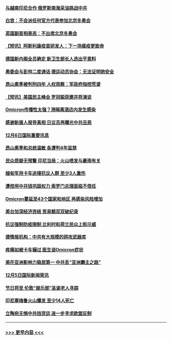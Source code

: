 #### [与越南印尼合作 俄罗斯南海采油挑战中共](../pages/prog202/a103286740.md?t=12070801) 
#### [白宫：不会派任何官方代表参加北京冬奥会](../pages/prog202/a103286690.md?t=12070801) 
#### [英国副首相表态：不出席北京冬奥会](../pages/prog202/a103286682.md?t=12070801) 
#### [【短讯】阿斯利康疫苗研发人：下一场瘟疫更致命](../pages/prog202/a103286536.md?t=12070801) 
#### [德国新内阁全员确定 新卫生部长人选出乎意料](../pages/prog202/a103286467.md?t=12070801) 
#### [奥委会与彭帅二度通话 德运动员协会：无法证明她安全](../pages/prog202/a103286404.md?t=12070801) 
#### [昂山素季被判刑四年 人权观察：军政府指控荒谬](../pages/prog202/a103286473.md?t=12070801) 
#### [【短讯】美国民主峰会 罗冠聪获邀并将演说](../pages/prog202/a103286410.md?t=12070801) 
#### [Omicron传播性太强？港隔离酒店内发生感染](../pages/prog202/a103286342.md?t=12070801) 
#### [感谢新唐人报导真相 日议员再曝光中共丑恶](../pages/prog202/a103286275.md?t=12070801) 
#### [12月6日国际重要讯息](../pages/prog202/a103286273.md?t=12070801) 
#### [昂山素季和总统温敏 各遭判4年监禁](../pages/prog202/a103286229.md?t=12070801) 
#### [民众质疑无预警 印尼当局：火山喷发与豪雨有关](../pages/prog202/a103286171.md?t=12070801) 
#### [缅甸军用卡车追撞抗议人群 至少3人重伤](../pages/prog202/a103286140.md?t=12070801) 
#### [遭控用中共钱巩固权力 索罗门总理面临不信任](../pages/prog202/a103286109.md?t=12070801) 
#### [Omicron蔓延至43个国家和地区 再感染风险增加](../pages/prog202/a103286003.md?t=12070801) 
#### [美台加深经济连结 贸易额双双破纪录](../pages/prog202/a103285918.md?t=12070801) 
#### [抗议强制防疫限制 比利时和荷兰民众上街示威](../pages/prog202/a103285950.md?t=12070801) 
#### [德情报机构：中共有大规模的网攻武器库](../pages/prog202/a103285924.md?t=12070801) 
#### [疼痛如被卡车辗过 医生谈Omicron症状](../pages/prog202/a103285904.md?t=12070801) 
#### [美在亚洲影响力稳居第一 中共丢“亚洲霸主之路”](../pages/prog202/a103285787.md?t=12070801) 
#### [12月5日国际新闻简讯](../pages/prog202/a103285857.md?t=12070801) 
#### [节日将至 伦敦“娱乐部”圣诞老人寻踪](../pages/prog202/a103285825.md?t=12070801) 
#### [印尼塞梅鲁火山爆发  至少14人死亡](../pages/prog202/a103285814.md?t=12070801) 
#### [立陶宛无惧中共挡货运 进一步寻求欧盟反制](../pages/prog202/a103285797.md?t=12070801) 

----
#### [ >>> 更早内容 <<< ](../indexes/prog202-earlier.md)

